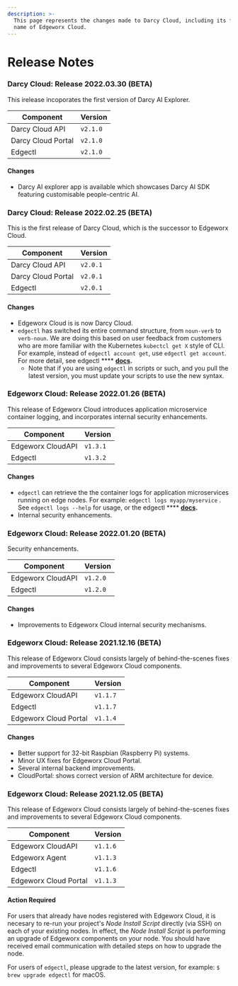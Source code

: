 ```yaml
---
description: >-
  This page represents the changes made to Darcy Cloud, including its former
  name of Edgeworx Cloud.
---
```


# Release Notes

### Darcy Cloud: Release 2022.03.30 (BETA)

This irelease incoporates the first version of Darcy AI Explorer.

| Component          | Version  |
| ------------------ | -------- |
| Darcy Cloud API    | `v2.1.0` |
| Darcy Cloud Portal | `v2.1.0` |
| Edgectl            | `v2.1.0` |

#### Changes

* Darcy AI explorer app is available which showcases Darcy AI SDK featuring customisable people-centric AI.

### Darcy Cloud: Release 2022.02.25 (BETA)

This is the first release of Darcy Cloud, which is the successor to Edgeworx Cloud.&#x20;

| Component          | Version  |
| ------------------ | -------- |
| Darcy Cloud API    | `v2.0.1` |
| Darcy Cloud Portal | `v2.0.1` |
| Edgectl            | `v2.0.1` |

#### Changes

* Edgeworx Cloud is is now Darcy Cloud.
* `edgectl` has switched its entire command structure, from `noun-verb` to `verb-noun`. We are doing this based on user feedback from customers who are more familiar with the Kubernetes `kubectcl get X` style of CLI. For example, instead of `edgectl account get`, use `edgectl get account`. For more detail, see edgectl **** [**docs**](get-started-edgectl/deploy-an-app.md)**.**
  * Note that if you are using `edgectl` in scripts or such, and you pull the latest version, you must update your scripts to use the new syntax.

### Edgeworx Cloud: Release 2022.01.26 (BETA)

This release of Edgeworx Cloud introduces application microservice container logging, and incorporates internal security enhancements.

| Component         | Version  |
| ----------------- | -------- |
| Edgeworx CloudAPI | `v1.3.1` |
| Edgectl           | `v1.3.2` |

#### Changes

* `edgectl` can retrieve the the container logs for application microservices running on edge nodes. For example: `edgectl logs myapp/myservice` . See `edgectl logs --help` for usage, or the edgectl **** [**docs**](get-started-edgectl/deploy-an-app.md)**.**
* Internal security enhancements.

### Edgeworx Cloud: Release 2022.01.20 (BETA)

Security enhancements.

| Component         | Version  |
| ----------------- | -------- |
| Edgeworx CloudAPI | `v1.2.0` |
| Edgectl           | `v1.2.0` |

#### Changes

* Improvements to Edgeworx Cloud internal security mechanisms.

### Edgeworx Cloud: Release 2021.12.16 (BETA)

This release of Edgeworx Cloud consists largely of behind-the-scenes fixes and improvements to several Edgeworx Cloud components.

| Component             | Version  |
| --------------------- | -------- |
| Edgeworx CloudAPI     | `v1.1.7` |
| Edgectl               | `v1.1.7` |
| Edgeworx Cloud Portal | `v1.1.4` |

#### Changes

* Better support for 32-bit Raspbian (Raspberry Pi) systems.
* Minor UX fixes for Edgeworx Cloud Portal.
* Several internal backend improvements.
* CloudPortal: shows correct version of ARM architecture for device.

### Edgeworx Cloud: Release 2021.12.05 (BETA)

This release of Edgeworx Cloud consists largely of behind-the-scenes fixes and improvements to several Edgeworx Cloud components.

| Component             | Version  |
| --------------------- | -------- |
| Edgeworx CloudAPI     | `v1.1.6` |
| Edgeworx Agent        | `v1.1.3` |
| Edgectl               | `v1.1.6` |
| Edgeworx Cloud Portal | `v1.1.3` |

#### Action Required

For users that already have nodes registered with Edgeworx Cloud, it is necesary to re-run your project's _Node Install Script_ directly (via SSH) on each of your existing nodes. In effect, the _Node Install Script_ is performing an upgrade of Edgeworx components on your node. You should have received email communication with detailed steps on how to upgrade the node.&#x20;

For users of `edgectl`, please upgrade to the latest version, for example: `$ brew upgrade edgectl` for macOS.

###

